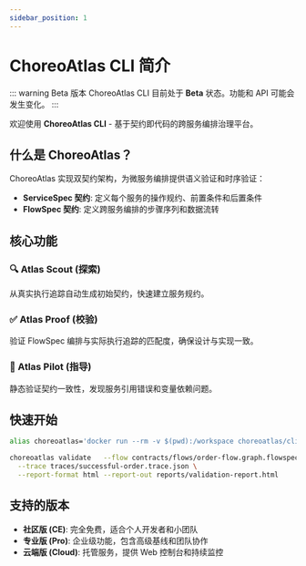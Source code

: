 ```yaml
---
sidebar_position: 1
---
```


# ChoreoAtlas CLI 简介

::: warning Beta 版本
ChoreoAtlas CLI 目前处于 **Beta** 状态。功能和 API 可能会发生变化。
:::

欢迎使用 **ChoreoAtlas CLI** - 基于契约即代码的跨服务编排治理平台。

## 什么是 ChoreoAtlas？

ChoreoAtlas 实现双契约架构，为微服务编排提供语义验证和时序验证：

- **ServiceSpec 契约**: 定义每个服务的操作规约、前置条件和后置条件
- **FlowSpec 契约**: 定义跨服务编排的步骤序列和数据流转

## 核心功能

### 🔍 Atlas Scout (探索)
从真实执行追踪自动生成初始契约，快速建立服务规约。

### ✅ Atlas Proof (校验)  
验证 FlowSpec 编排与实际执行追踪的匹配度，确保设计与实现一致。

### 🧭 Atlas Pilot (指导)
静态验证契约一致性，发现服务引用错误和变量依赖问题。

## 快速开始

```bash
alias choreoatlas='docker run --rm -v $(pwd):/workspace choreoatlas/cli:latest'

choreoatlas validate   --flow contracts/flows/order-flow.graph.flowspec.yaml \
  --trace traces/successful-order.trace.json \
  --report-format html --report-out reports/validation-report.html
```

## 支持的版本

- **社区版 (CE)**: 完全免费，适合个人开发者和小团队
- **专业版 (Pro)**: 企业级功能，包含高级基线和团队协作
- **云端版 (Cloud)**: 托管服务，提供 Web 控制台和持续监控